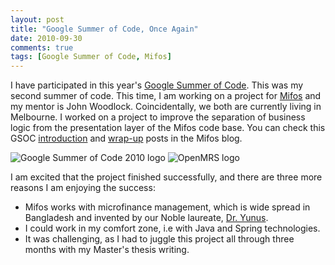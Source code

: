 ```yaml
---
layout: post
title: "Google Summer of Code, Once Again"
date: 2010-09-30
comments: true
tags: [Google Summer of Code, Mifos]
---
```


I have participated in this year\'s [Google Summer of Code](http://www.google-melange.com/gsoc/homepage/google/gsoc2010). This was my second summer of code. This time, I am working on a project for [Mifos](http://mifos.org/) and my mentor is John Woodlock. Coincidentally, we both are currently living in Melbourne. I worked on a project to improve the separation of business logic from the presentation layer of the Mifos code base. You can check this GSOC [introduction](http://mifos.org/blog/meet-2010-google-summer-code-mifos-interns/) and [wrap-up](http://mifos.org/blog/summer-code-2010-journey-well-traveled/) posts in the Mifos blog. 

<!--break-->

![Google Summer of Code 2010 logo]({{site.url}}/assets/2010soclogo.jpg) ![OpenMRS logo]({{site.url}}/assets/mifos.jpg)

I am excited that the project finished successfully, and there are three more reasons I am enjoying the success: 
- Mifos works with microfinance management, which is wide spread in Bangladesh and invented by our Noble laureate, [Dr. Yunus](https://en.wikipedia.org/wiki/Muhammad_Yunus).
- I could work in my comfort zone, i.e with Java and Spring technologies.
- It was challenging, as I had to juggle this project all through three months with my Master's thesis writing.